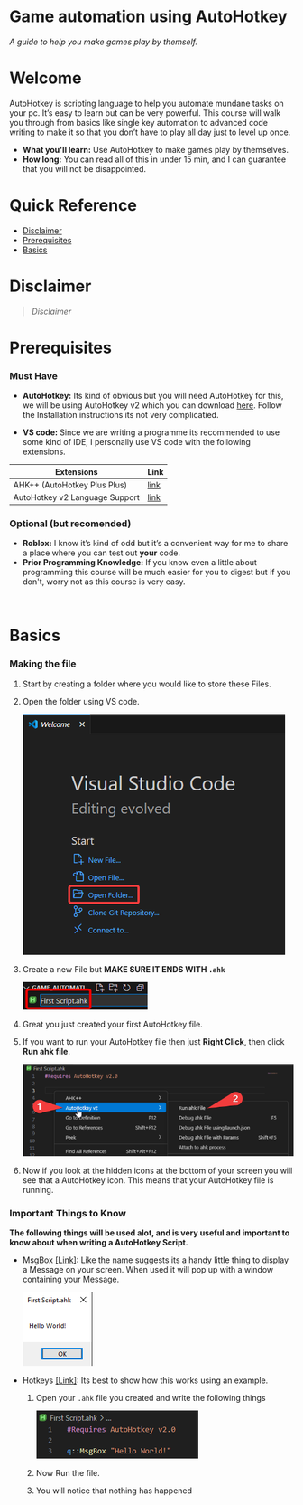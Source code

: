 # Game automation using AutoHotkey
*A guide to help you make games play by themself.*

# Welcome
AutoHotkey is scripting language to help you automate mundane tasks on your pc. It’s easy to learn but can be very powerful. This course will walk you through from basics like single key automation to advanced code writing to make it so that you don’t have to play all day just to level up once.

* **What you'll learn:** Use AutoHotkey to make games play by themselves.
* **How long:** You can read all of this in under 15 min, and I can guarantee that you will not be disappointed.
 
# Quick Reference
* [Disclaimer](#Disclaimer) 
* [Prerequisites](#Prerequisites) 
* [Basics](#Basics) 

# Disclaimer
> _Disclaimer_

# Prerequisites
### **Must Have**
* **AutoHotkey:** Its kind of obvious but you will need AutoHotkey for this, we will be using AutoHotkey v2 which you can download [here](https://www.autohotkey.com/v2/).
Follow the Installation instructions its not very complicatied. 

* **VS code:** Since we are writing a programme its recommended to use some kind of IDE, I personally use VS code with the following extensions.

| Extensions    | Link   |
| ----------    | ----   |
| AHK++ (AutoHotkey Plus Plus)    | [link](https://marketplace.visualstudio.com/items?itemName=mark-wiemer.vscode-autohotkey-plus-plus)   |
| AutoHotkey v2 Language Support    | [link](https://marketplace.visualstudio.com/items?itemName=thqby.vscode-autohotkey2-lsp)   |

### **Optional (but recomended)**

* **Roblox:** I know it’s kind of odd but it’s a convenient way for me to share a place where you can test out **your** code.
* **Prior Programming Knowledge:** If you know even a little about programming this course will be much easier for you to digest but if you don't, worry not as this course is very easy.  

&nbsp;

# Basics
### Making the file
1. Start by creating a folder where you would like to store these Files.<br>
2. Open the folder using VS code.

   ![Logo](Images/Open_Folder_VScode.png)

3. Create a new File but **MAKE SURE IT ENDS WITH ``.ahk ``**

    ![Logo](Images/MakeFile.png)

4. Great you just created your first AutoHotkey file.

5. If you want to run your AutoHotkey file then just **Right Click**, then click **Run ahk file**.  

      ![Logo](Images/RunFile.png)

6. Now if you look at the hidden icons at the bottom of your screen you will see that a AutoHotkey icon. This means that your AutoHotkey file is running.
 ### Important Things to Know

**The following things will be used alot, and is very useful and important to know about when writing a AutoHotkey Script.**

* MsgBox [[Link]](https://www.autohotkey.com/docs/v2/lib/MsgBox.htm):
Like the name suggests its a handy little thing to display a Message on your screen. When used it will pop up with a window containing your Message.

    ![Logo](Images/MsgBox_example.png)

* Hotkeys [[Link]](https://www.autohotkey.com/docs/v2/Hotkeys.htm):
Its best to show how this works using an example.

    1. Open your `.ahk` file you created and write the following things
        
        ![Logo](Images/Hello_World.png)
        
    2. Now Run the file.
    3. You will notice that nothing has happened
